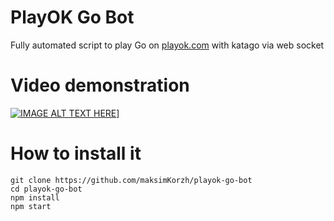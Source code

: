 # PlayOK Go Bot
Fully automated script to play Go on <a href="https://playok.com/en/go/">playok.com</a> with katago via web socket

# Video demonstration
[![IMAGE ALT TEXT HERE](https://img.youtube.com/vi/A3v2vTic1DE/0.jpg)](https://youtu.be/A3v2vTic1DE)]

# How to install it
    git clone https://github.com/maksimKorzh/playok-go-bot
    cd playok-go-bot
    npm install
    npm start
